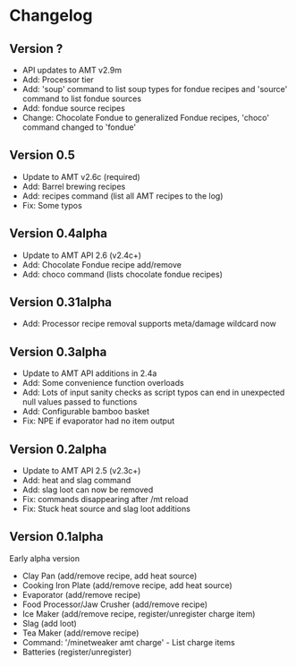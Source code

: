 Changelog
=========

Version ?
---------
* API updates to AMT v2.9m
* Add: Processor tier
* Add: 'soup' command to list soup types for fondue recipes and 'source' command to list fondue sources
* Add: fondue source recipes
* Change: Chocolate Fondue to generalized Fondue recipes, 'choco' command changed to 'fondue'

Version 0.5
-----------
* Update to AMT v2.6c (required)
* Add: Barrel brewing recipes
* Add: recipes command (list all AMT recipes to the log)
* Fix: Some typos


Version 0.4alpha
----------------
* Update to AMT API 2.6 (v2.4c+)
* Add: Chocolate Fondue recipe add/remove
* Add: choco command (lists chocolate fondue recipes)


Version 0.31alpha
-----------------
* Add: Processor recipe removal supports meta/damage wildcard now


Version 0.3alpha
----------------
* Update to AMT API additions in 2.4a
* Add: Some convenience function overloads
* Add: Lots of input sanity checks as script typos can end in unexpected null values passed to functions
* Add: Configurable bamboo basket
* Fix: NPE if evaporator had no item output


Version 0.2alpha
----------------
* Update to AMT API 2.5 (v2.3c+)
* Add: heat and slag command
* Add: slag loot can now be removed
* Fix: commands disappearing after /mt reload
* Fix: Stuck heat source and slag loot additions


Version 0.1alpha
----------------
Early alpha version

* Clay Pan (add/remove recipe, add heat source)
* Cooking Iron Plate (add/remove recipe, add heat source)
* Evaporator (add/remove recipe)
* Food Processor/Jaw Crusher (add/remove recipe)
* Ice Maker (add/remove recipe, register/unregister charge item)
* Slag (add loot)
* Tea Maker (add/remove recipe)
* Command: '/minetweaker amt charge' - List charge items
* Batteries (register/unregister)

